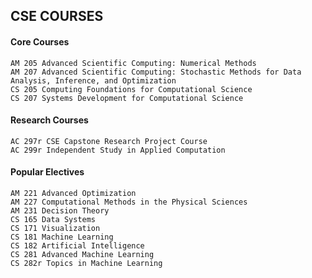 ## CSE COURSES
#### Core Courses
    AM 205 Advanced Scientific Computing: Numerical Methods
    AM 207 Advanced Scientific Computing: Stochastic Methods for Data Analysis, Inference, and Optimization
    CS 205 Computing Foundations for Computational Science
    CS 207 Systems Development for Computational Science



#### Research Courses
    AC 297r CSE Capstone Research Project Course
    AC 299r Independent Study in Applied Computation
									

#### Popular Electives
    AM 221 Advanced Optimization
    AM 227 Computational Methods in the Physical Sciences
    AM 231 Decision Theory
    CS 165 Data Systems
    CS 171 Visualization
    CS 181 Machine Learning
    CS 182 Artificial Intelligence
    CS 281 Advanced Machine Learning
    CS 282r Topics in Machine Learning


